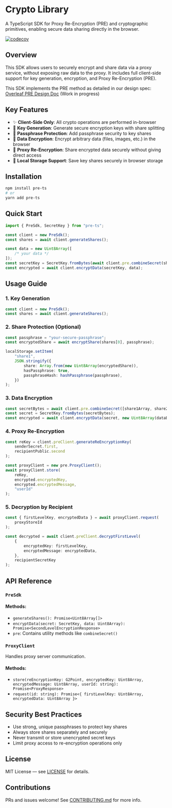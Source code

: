 # Crypto Library

A TypeScript SDK for Proxy Re-Encryption (PRE) and cryptographic primitives, enabling secure data sharing directly in the browser.

[![codecov](https://codecov.io/gh/tuantran-genetica/human-network-pre-lib/graph/badge.svg?token=7JUVSD2ESJ)](https://codecov.io/gh/tuantran-genetica/human-network-pre-lib)

## Overview

This SDK allows users to securely encrypt and share data via a proxy service, without exposing raw data to the proxy. It includes full client-side support for key generation, encryption, and Proxy Re-Encryption (PRE).

This SDK implements the PRE method as detailed in our design spec:
[Overleaf PRE Design Doc](https://www.overleaf.com/read/fxqmmczvtxjn#cc8f9b) (Work in progress)

## Key Features

-   ✨ **Client-Side Only**: All crypto operations are performed in-browser
-   🔐 **Key Generation**: Generate secure encryption keys with share splitting
-   🔑 **Passphrase Protection**: Add passphrase security to key shares
-   📁 **Data Encryption**: Encrypt arbitrary data (files, images, etc.) in the browser
-   🔄 **Proxy Re-Encryption**: Share encrypted data securely without giving direct access
-   📅 **Local Storage Support**: Save key shares securely in browser storage

## Installation

```bash
npm install pre-ts
# or
yarn add pre-ts
```

## Quick Start

```ts
import { PreSdk, SecretKey } from "pre-ts";

const client = new PreSdk();
const shares = await client.generateShares();

const data = new Uint8Array([
    /* your data */
]);
const secretKey = SecretKey.fromBytes(await client.pre.combineSecret(shares));
const encrypted = await client.encryptData(secretKey, data);
```

## Usage Guide

### 1. Key Generation

```ts
const client = new PreSdk();
const shares = await client.generateShares();
```

### 2. Share Protection (Optional)

```ts
const passphrase = "your-secure-passphrase";
const encryptedShare = await encryptShare(shares[0], passphrase);

localStorage.setItem(
    "share1",
    JSON.stringify({
        share: Array.from(new Uint8Array(encryptedShare)),
        hasPassphrase: true,
        passphraseHash: hashPassphrase(passphrase),
    })
);
```

### 3. Data Encryption

```ts
const secretBytes = await client.pre.combineSecret([share1Array, share2Array]);
const secret = SecretKey.fromBytes(secretBytes);
const encrypted = await client.encryptData(secret, new Uint8Array(dataBuffer));
```

### 4. Proxy Re-Encryption

```ts
const reKey = client.preClient.generateReEncryptionKey(
    senderSecret.first,
    recipientPublic.second
);

const proxyClient = new pre.ProxyClient();
await proxyClient.store(
    reKey,
    encrypted.encryptedKey,
    encrypted.encryptedMessage,
    "userId"
);
```

### 5. Decryption by Recipient

```ts
const { firstLevelKey, encryptedData } = await proxyClient.request(
    proxyStoreId
);

const decrypted = await client.preClient.decryptFirstLevel(
    {
        encryptedKey: firstLevelKey,
        encryptedMessage: encryptedData,
    },
    recipientSecretKey
);
```

## API Reference

### `PreSdk`

#### Methods:

-   `generateShares(): Promise<Uint8Array[]>`
-   `encryptData(secret: SecretKey, data: Uint8Array): Promise<SecondLevelEncryptionResponse>`
-   `pre`: Contains utility methods like `combineSecret()`

### `ProxyClient`

Handles proxy server communication.

#### Methods:

-   `store(reEncryptionKey: G2Point, encryptedKey: Uint8Array, encryptedMessage: Uint8Array, userId: string): Promise<ProxyResponse>`
-   `request(id: string): Promise<{ firstLevelKey: Uint8Array, encryptedData: Uint8Array }>`

## Security Best Practices

-   Use strong, unique passphrases to protect key shares
-   Always store shares separately and securely
-   Never transmit or store unencrypted secret keys
-   Limit proxy access to re-encryption operations only

## License

MIT License — see [LICENSE](LICENSE) for details.

## Contributions

PRs and issues welcome! See [CONTRIBUTING.md](CONTRIBUTING.md) for more info.

